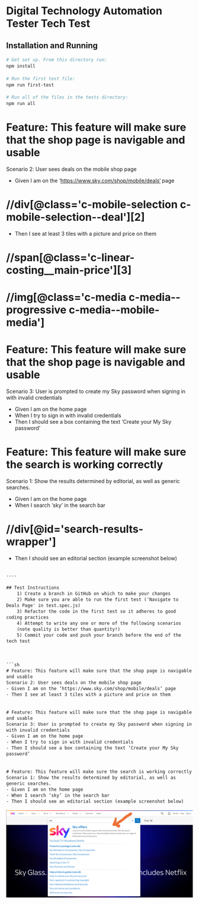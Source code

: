 # Digital Technology Automation Tester Tech Test


## Installation and Running

```sh
# Get set up. From this directory run:
npm install

# Run the first test file:
npm run first-test

# Run all of the files in the tests directory:
npm run all

```
# Feature: This feature will make sure that the shop page is navigable and usable
Scenario 2: User sees deals on the mobile shop page 
- Given I am on the ‘https://www.sky.com/shop/mobile/deals‘ page  
# //div[@class='c-mobile-selection c-mobile-selection--deal'][2]
- Then I see at least 3 tiles with a picture and price on them
# //span[@class='c-linear-costing__main-price'][3]
# //img[@class='c-media c-media--progressive c-media--mobile-media']



# Feature: This feature will make sure that the shop page is navigable and usable
Scenario 3: User is prompted to create my Sky password when signing in with invalid credentials
- Given I am on the home page 
- When I try to sign in with invalid credentials  
- Then I should see a box containing the text ‘Create your My Sky password’ 


# Feature: This feature will make sure the search is working correctly
Scenario 1: Show the results determined by editorial, as well as generic searches. 
- Given I am on the home page 
- When I search ‘sky’ in the search bar 
# //div[@id='search-results-wrapper']
- Then I should see an editorial section (example screenshot below)
```

----

## Test Instructions
    1) Create a branch in GitHub on which to make your changes
    2) Make sure you are able to run the first test ('Navigate to Deals Page' in test.spec.js)
    3) Refactor the code in the first test so it adheres to good coding practices 
    4) Attempt to write any one or more of the following scenarios
    (note quality is better than quantity!)
    5) Commit your code and push your branch before the end of the tech test



```sh
# Feature: This feature will make sure that the shop page is navigable and usable
Scenario 2: User sees deals on the mobile shop page 
- Given I am on the ‘https://www.sky.com/shop/mobile/deals‘ page  
- Then I see at least 3 tiles with a picture and price on them


# Feature: This feature will make sure that the shop page is navigable and usable
Scenario 3: User is prompted to create my Sky password when signing in with invalid credentials
- Given I am on the home page 
- When I try to sign in with invalid credentials  
- Then I should see a box containing the text ‘Create your My Sky password’ 


# Feature: This feature will make sure the search is working correctly
Scenario 1: Show the results determined by editorial, as well as generic searches. 
- Given I am on the home page 
- When I search ‘sky’ in the search bar 
- Then I should see an editorial section (example screenshot below)
```
![image info](./editorial-section.png)




